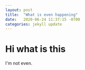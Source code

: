 ```yaml
---
layout: post
title:  "What is even happening"
date:   2020-06-24 11:37:15 -0700
categories: jekyll update
---
```


# Hi what is this

I'm not even.
